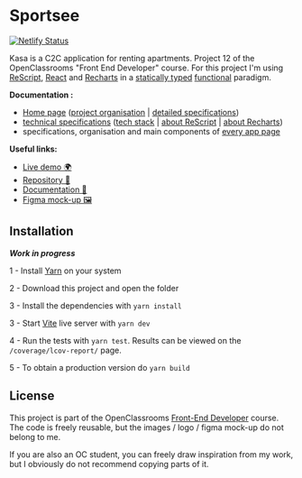 # Sportsee

[![Netlify Status](https://api.netlify.com/api/v1/badges/d3b121d4-6665-4f72-8961-92ce3f533732/deploy-status)](https://app.netlify.com/sites/epic-meitner-071d89/deploys)

Kasa is a C2C application for renting apartments. Project 12 of the OpenClassrooms "Front End Developer" course. For this project I'm using [ReScript](https://rescript-lang.org/), [React](https://reactjs.org/) and [Recharts](https://recharts.org/en-US/) in a [statically typed](https://fr.wikipedia.org/wiki/Typage_statique) [functional](https://en.wikipedia.org/wiki/Functional_programming) paradigm.

**Documentation :**
- [Home page](https://github.com/GoulvenC/GoulvenClech_12_02082021/wiki) ([project organisation]() | [detailed specifications]())
- [technical specifications]() ([tech stack]() | [about ReScript]() | [about Recharts]())
- specifications, organisation and main components of [every app page]()

**Useful links:**
- [Live demo 🌍](https://oc-p11.goulven-clech.dev) 
- [Repository 📖](https://github.com/GoulvenC/GoulvenClech_12_06092021)
- [Documentation 📑](https://github.com/GoulvenC/GoulvenClech_12_06092021/wiki)
- [Figma mock-up 🖼️](https://www.figma.com/file/BMomGVZqLZb811mDMShpLu/UI-design-Sportify-FR)

## Installation

***Work in progress***

1 - Install [Yarn](https://yarnpkg.com/) on your system

2 - Download this project and open the folder

3 - Install the dependencies with `yarn install`

3 - Start [Vite](https://vitejs.dev/) live server with `yarn dev`

4 - Run the tests with `yarn test`. Results can be viewed on the `/coverage/lcov-report/` page.

5 - To obtain a production version do `yarn build`

## License

This project is part of the OpenClassrooms [Front-End Developer](https://openclassrooms.com/fr/paths/314-developpeur-front-end) course. The code is freely reusable, but the images / logo / figma mock-up do not belong to me.

If you are also an OC student, you can freely draw inspiration from my work, but I obviously do not recommend copying parts of it.
